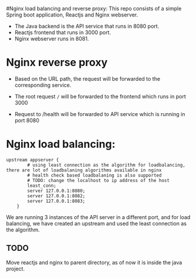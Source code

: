 #Nginx load balancing and reverse proxy:
  This repo consists of a simple Spring boot application, Reactjs and Nginx webserver.
  
 - The Java backend is the API service that runs in 8080 port.
 - Reactjs frontend that runs in 3000 port.
 - Nginx webserver runs in 8081.
 

# Nginx reverse proxy
 - Based on the URL path, the request will be forwarded to the corresponding service.
 
 - The root request `/` will be forwarded to the frontend which runs in port 3000 
 
 - Request to /health will be forwarded to API service which is running in port 8080


# Nginx load balancing:
  
    upstream appserver {
            # using least connection as the algorithm for loadbalancing, there are lot of loadbalaning algorithms available in nginx
            # health check based loadbalaning is also supported
            # TODO: change the localhost to ip address of the host
            least_conn;
            server 127.0.0.1:8080;
            server 127.0.0.1:8082;
            server 127.0.0.1:8083;
        }

  We are running 3 instances of the API server in a different port, and for load balancing, we have created an upstream and used the least connection as the algorithm.


## TODO

Move reactjs and nginx to parent directory, as of now it is inside the java project.
   